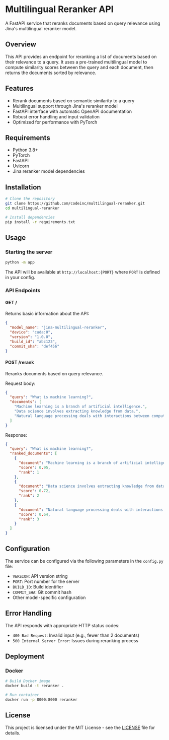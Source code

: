 # Multilingual Reranker API

A FastAPI service that reranks documents based on query relevance using Jina's multilingual reranker model.

## Overview

This API provides an endpoint for reranking a list of documents based on their relevance to a query. It uses a pre-trained multilingual model to compute similarity scores between the query and each document, then returns the documents sorted by relevance.

## Features

- Rerank documents based on semantic similarity to a query
- Multilingual support through Jina's reranker model
- FastAPI interface with automatic OpenAPI documentation
- Robust error handling and input validation
- Optimized for performance with PyTorch

## Requirements

- Python 3.8+
- PyTorch
- FastAPI
- Uvicorn
- Jina reranker model dependencies

## Installation

```bash
# Clone the repository
git clone https://github.com/codeinc/multilingual-reranker.git
cd multilingual-reranker

# Install dependencies
pip install -r requirements.txt
```

## Usage

### Starting the server

```bash
python -m app
```

The API will be available at `http://localhost:{PORT}` where `PORT` is defined in your config.

### API Endpoints

#### GET /

Returns basic information about the API:

```json
{
  "model_name": "jina-multilingual-reranker",
  "device": "cuda:0",
  "version": "1.0.0",
  "build_id": "abc123",
  "commit_sha": "def456"
}
```

#### POST /rerank

Reranks documents based on query relevance.

Request body:

```json
{
  "query": "What is machine learning?",
  "documents": [
    "Machine learning is a branch of artificial intelligence.",
    "Data science involves extracting knowledge from data.",
    "Natural language processing deals with interactions between computers and human language."
  ]
}
```

Response:

```json
{
  "query": "What is machine learning?",
  "ranked_documents": [
    {
      "document": "Machine learning is a branch of artificial intelligence.",
      "score": 0.95,
      "rank": 1
    },
    {
      "document": "Data science involves extracting knowledge from data.",
      "score": 0.72,
      "rank": 2
    },
    {
      "document": "Natural language processing deals with interactions between computers and human language.",
      "score": 0.64,
      "rank": 3
    }
  ]
}
```

## Configuration

The service can be configured via the following parameters in the `config.py` file:

- `VERSION`: API version string
- `PORT`: Port number for the server
- `BUILD_ID`: Build identifier
- `COMMIT_SHA`: Git commit hash
- Other model-specific configuration

## Error Handling

The API responds with appropriate HTTP status codes:

- `400 Bad Request`: Invalid input (e.g., fewer than 2 documents)
- `500 Internal Server Error`: Issues during reranking process

## Deployment

### Docker

```bash
# Build Docker image
docker build -t reranker .

# Run container
docker run -p 8000:8000 reranker
```

## License

This project is licensed under the MIT License - see the [LICENSE](LICENSE) file for details.
```